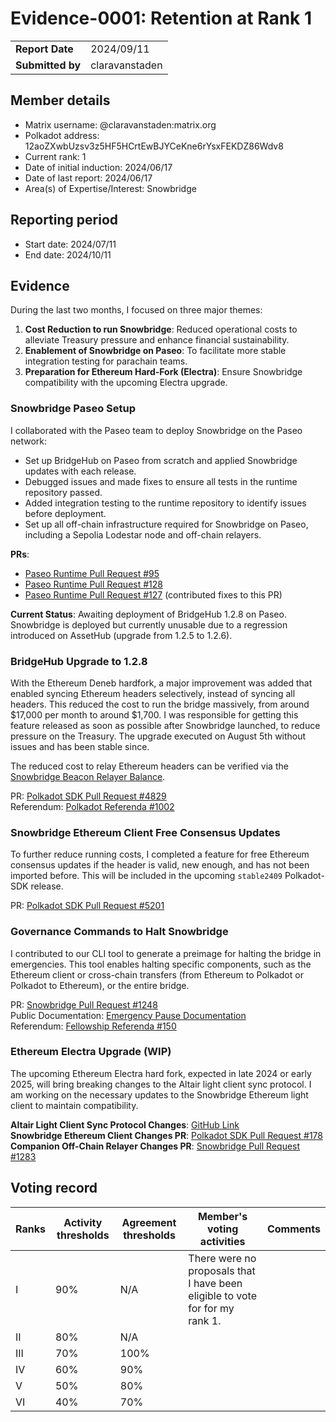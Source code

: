 # Evidence-0001: Retention at Rank 1

|                 |                |
| --------------- |----------------|
| **Report Date** | 2024/09/11     |
| **Submitted by**| claravanstaden |


## **Member details**

* Matrix username: @claravanstaden:matrix.org
* Polkadot address: 12aoZXwbUzsv3z5HF5HCrtEwBJYCeKne6rYsxFEKDZ86Wdv8
* Current rank: 1
* Date of initial induction: 2024/06/17
* Date of last report: 2024/06/17
* Area(s) of Expertise/Interest: Snowbridge

## **Reporting period**

* Start date: 2024/07/11
* End date: 2024/10/11

## **Evidence**

During the last two months, I focused on three major themes:

1. **Cost Reduction to run Snowbridge**: Reduced operational costs to alleviate Treasury pressure and enhance financial sustainability.
2. **Enablement of Snowbridge on Paseo**: To facilitate more stable integration testing for parachain teams.
3. **Preparation for Ethereum Hard-Fork (Electra)**: Ensure Snowbridge compatibility with the upcoming Electra upgrade.

### Snowbridge Paseo Setup

I collaborated with the Paseo team to deploy Snowbridge on the Paseo network:

* Set up BridgeHub on Paseo from scratch and applied Snowbridge updates with each release.
* Debugged issues and made fixes to ensure all tests in the runtime repository passed.
* Added integration testing to the runtime repository to identify issues before deployment.
* Set up all off-chain infrastructure required for Snowbridge on Paseo, including a Sepolia Lodestar node and off-chain relayers.

**PRs**:

* [Paseo Runtime Pull Request \#95](https://github.com/paseo-network/runtimes/pull/95)
* [Paseo Runtime Pull Request \#128](https://github.com/paseo-network/runtimes/pull/128)
* [Paseo Runtime Pull Request \#127](https://github.com/paseo-network/runtimes/pull/127) (contributed fixes to this PR)

**Current Status**: Awaiting deployment of BridgeHub 1.2.8 on Paseo. Snowbridge is deployed but currently unusable due to a regression introduced on AssetHub (upgrade from 1.2.5 to 1.2.6).

### BridgeHub Upgrade to 1.2.8

With the Ethereum Deneb hardfork, a major improvement was added that enabled syncing Ethereum headers selectively, instead of syncing all headers. This reduced the cost to run the bridge massively, from around $17,000 per month to around $1,700. I was responsible for getting this feature released as soon as possible after Snowbridge launched, to reduce pressure on the Treasury. The upgrade executed on August 5th without issues and has been stable since.

The reduced cost to relay Ethereum headers can be verified via the [Snowbridge Beacon Relayer Balance](https://bridgehub-polkadot.subscan.io/account/16DWunYRv2q29SMxqgrPGhob5az332hhLggSj2Rysk3g1rvk?tab=balance_history).

PR: [Polkadot SDK Pull Request \#4829](https://github.com/paritytech/polkadot-sdk/pull/4829)   
Referendum: [Polkadot Referenda \#1002](https://polkadot.polkassembly.io/referenda/1002)

### Snowbridge Ethereum Client Free Consensus Updates

To further reduce running costs, I completed a feature for free Ethereum consensus updates if the header is valid, new enough, and has not been imported before. This will be included in the upcoming `stable2409` Polkadot-SDK release.

PR: [Polkadot SDK Pull Request \#5201](https://github.com/paritytech/polkadot-sdk/pull/5201)

### Governance Commands to Halt Snowbridge

I contributed to our CLI tool to generate a preimage for halting the bridge in emergencies. This tool enables halting specific components, such as the Ethereum client or cross-chain transfers (from Ethereum to Polkadot or Polkadot to Ethereum), or the entire bridge.

PR: [Snowbridge Pull Request \#1248](https://github.com/Snowfork/snowbridge/pull/1248)  
Public Documentation: [Emergency Pause Documentation](https://app.gitbook.com/o/bDGMcdShFBeGc3v6VzHf/s/tC80IPpnYgEJmgOYIpqZ/operations/governance-and-operational-processes#id-1.-emergency-pause)  
Referendum: [Fellowship Referenda \#150](https://collectives.subsquare.io/fellowship/referenda/150)

### Ethereum Electra Upgrade (WIP)

The upcoming Ethereum Electra hard fork, expected in late 2024 or early 2025, will bring breaking changes to the Altair light client sync protocol. I am working on the necessary updates to the Snowbridge Ethereum light client to maintain compatibility.

**Altair Light Client Sync Protocol Changes**: [GitHub Link](https://github.com/ethereum/consensus-specs/blob/dev/specs/electra/light-client/sync-protocol.md)  
**Snowbridge Ethereum Client Changes PR**: [Polkadot SDK Pull Request \#178](https://github.com/Snowfork/polkadot-sdk/pull/178)  
**Companion Off-Chain Relayer Changes PR**: [Snowbridge Pull Request \#1283](https://github.com/Snowfork/snowbridge/pull/1283)

## **Voting record**

| Ranks | Activity thresholds | Agreement thresholds | Member's voting activities | Comments |
| ----- | ----- | ----- | ----- | ----- |
| I | 90% | N/A | There were no proposals that I have been eligible to vote for for my rank 1\. |  |
| II | 80% | N/A |  |  |
| III | 70% | 100% |  |  |
| IV | 60% | 90% |  |  |
| V | 50% | 80% |  |  |
| VI | 40% | 70% |  |  |



